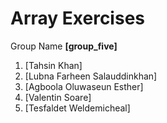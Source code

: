 # Array Exercises

Group Name **[group_five]**

1. [Tahsin Khan]
2. [Lubna Farheen Salauddinkhan]
3. [Agboola Oluwaseun Esther]
4. [Valentin Soare]
5. [Tesfaldet Weldemicheal]
